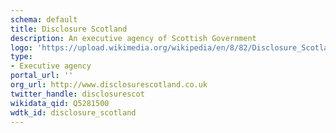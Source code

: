 ```yaml
---
schema: default
title: Disclosure Scotland
description: An executive agency of Scottish Government
logo: 'https://upload.wikimedia.org/wikipedia/en/8/82/Disclosure_Scotland_logo.png'
type:
- Executive agency
portal_url: ''
org_url: http://www.disclosurescotland.co.uk
twitter_handle: disclosurescot
wikidata_qid: Q5281500
wdtk_id: disclosure_scotland
---
```

